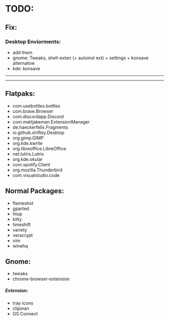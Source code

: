# TODO:

## Fix:
### Desktop Enviorments:

- add them
- gnome: Tweaks, shell-exten (+ autoinst ext) + settings + konsave alternative
- kde: konsave

---

---

## Flatpaks:

- com.usebottles.bottles
- com.brave.Browser
- com.discordapp.Discord
- com.mattjakeman.ExtensionManager
- de.haeckerfelix.Fragments
- io.github.shiftey.Desktop
- org.gimp.GIMP
- org.kde.kwrite
- org.libreoffice.LibreOffice
- net.lutris.Lutris
- org.kde.okular
- com.spotify.Client
- org.mozilla.Thunderbird
- com.visualstudio.code

## Normal Packages:

- flameshot
- gparted
- htop
- kitty
- timeshift
- variety
- veracrypt
- vim
- winehq

## Gnome:

- tweaks
- chrome-browser-extension

##### Extension:

- tray icons
- clipman
- GS Connect
